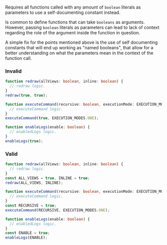 Requires all functions called with any amount of `boolean` literals as
parameters to use a self-documenting constant instead.

Is common to define functions that can take `booleans` as arguments. However,
passing `boolean` literals as parameters can lead to lack of context regarding
the role of the argument inside the function in question.

A simple fix for the points mentioned above is the use of self documenting
constants that will end up working as "named booleans", that allow for a better
understanding on what the parameters mean in the context of the function call.

### Invalid

```typescript
function redraw(allViews: boolean, inline: boolean) {
  // redraw logic.
}
redraw(true, true);

function executeCommand(recursive: boolean, executionMode: EXECUTION_MODES) {
  // executeCommand logic.
}
executeCommand(true, EXECUTION_MODES.ONE);

function enableLogs(enable: boolean) {
  // enabledLogs logic.
}
enableLogs(true);
```

### Valid

```typescript
function redraw(allViews: boolean, inline: boolean) {
  // redraw logic.
}
const ALL_VIEWS = true, INLINE = true;
redraw(ALL_VIEWS, INLINE);

function executeCommand(recursive: boolean, executionMode: EXECUTION_MODES) {
  // executeCommand logic.
}
const RECURSIVE = true;
executeCommand(RECURSIVE, EXECUTION_MODES.ONE);

function enableLogs(enable: boolean) {
  // enabledLogs logic.
}
const ENABLE = true;
enableLogs(ENABLE);
```
